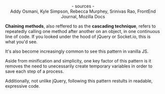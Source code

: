 <p align="center">
- sources -
<br>
Addy Osmani, Kyle Simpson, Rebecca Murphey, Srinivas Rao, FrontEnd Journal,
Mozilla Docs
</p>

**Chaining methods**, also reffered to as the **cascading technique**, refers to repeatedly calling one method after another on an object, in one continuous line of code. If you looked under the hood of jQuery or Socket.io, this is what you'd see.

It's also become increasingly common to see this pattern in vanilla JS.

Aside from minification and simplicity, one key factor of this pattern is it removes the need to unecessarily create temporary variables in order to save each step of a process.

Additionally, not unlike jQuery, following this pattern restults in readable, expressive code.